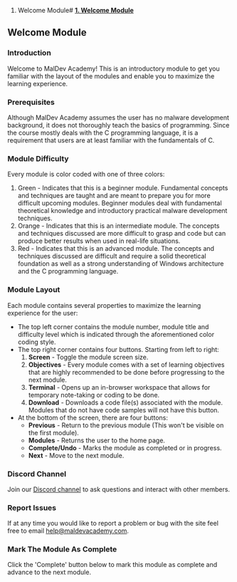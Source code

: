 1. Welcome Module# [****1. Welcome Module****](https://maldevacademy.com/modules/1)

## **Welcome Module**

### **Introduction**

Welcome to MalDev Academy! This is an introductory module to get you familiar with the layout of the modules and enable you to maximize the learning experience.

### **Prerequisites**

Although MalDev Academy assumes the user has no malware development background, it does not thoroughly teach the basics of programming. Since the course mostly deals with the C programming language, it is a requirement that users are at least familiar with the fundamentals of C.

### **Module Difficulty**

Every module is color coded with one of three colors:

1. Green - Indicates that this is a beginner module. Fundamental concepts and techniques are taught and are meant to prepare you for more difficult upcoming modules. Beginner modules deal with fundamental theoretical knowledge and introductory practical malware development techniques.
2. Orange - Indicates that this is an intermediate module. The concepts and techniques discussed are more difficult to grasp and code but can produce better results when used in real-life situations.
3. Red - Indicates that this is an advanced module. The concepts and techniques discussed are difficult and require a solid theoretical foundation as well as a strong understanding of Windows architecture and the C programming language.

### **Module Layout**

Each module contains several properties to maximize the learning experience for the user:

* The top left corner contains the module number, module title and difficulty level which is indicated through the aforementioned color coding style.
* The top right corner contains four buttons. Starting from left to right:
	1. **Screen** - Toggle the module screen size.
	2. **Objectives** - Every module comes with a set of learning objectives that are highly recommended to be done before progressing to the next module.
	3. **Terminal** - Opens up an in-browser workspace that allows for temporary note-taking or coding to be done.
	4. **Download** - Downloads a code file(s) associated with the module. Modules that do not have code samples will not have this button.
* At the bottom of the screen, there are four buttons:
	+ **Previous** - Return to the previous module (This won't be visible on the first module).
	+ **Modules** - Returns the user to the home page.
	+ **Complete/Undo** - Marks the module as completed or in progress.
	+ **Next** - Move to the next module.

### **Discord Channel**

Join our [Discord channel](https://discord.gg/CxjUAnVh8g) to ask questions and interact with other members.

### **Report Issues**

If at any time you would like to report a problem or bug with the site feel free to email [help@maldevacademy.com](mailto:help@maldevacademy.com).

### **Mark The Module As Complete**

Click the 'Complete' button below to mark this module as complete and advance to the next module.

